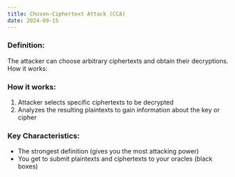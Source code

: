 ```yaml
---
title: Chosen-Ciphertext Attack (CCA)
date: 2024-09-15
---
```

### Definition:
The attacker can choose arbitrary ciphertexts and obtain their decryptions. How it works:

### How it works:
1. Attacker selects specific ciphertexts to be decrypted
2. Analyzes the resulting plaintexts to gain information about the key or cipher

### Key Characteristics:
- The strongest definition (gives you the most attacking power)
- You get to submit plaintexts and ciphertexts to your oracles (black boxes)

